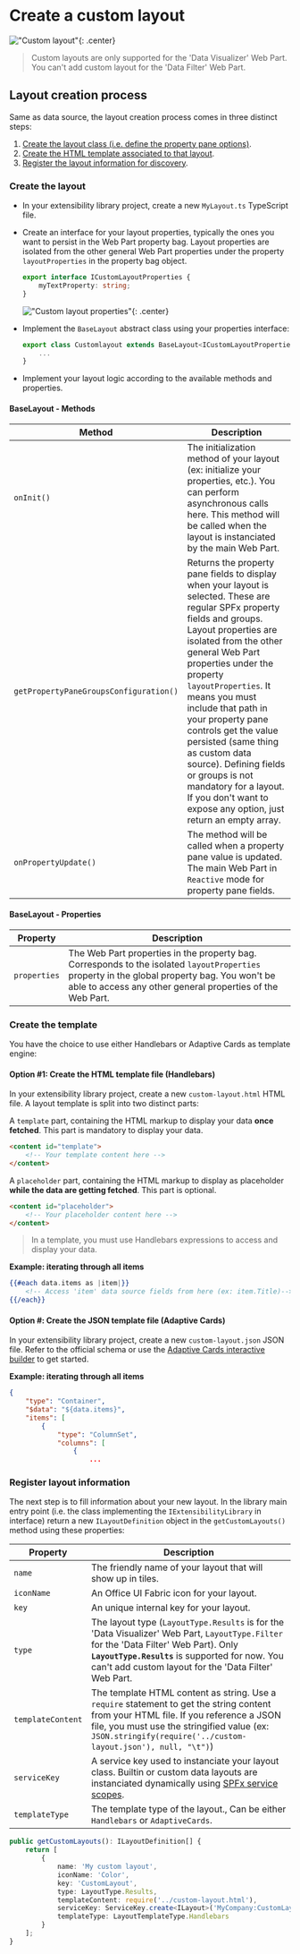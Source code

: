 # Create a custom layout

!["Custom layout"](../assets/extensibility/layout/custom_layout.png){: .center}

> Custom layouts are only supported for the 'Data Visualizer' Web Part. You can't add custom layout for the 'Data Filter' Web Part.

## Layout creation process

Same as data source, the layout creation process comes in three distinct steps:

1. [Create the layout class (i.e. define the property pane options)](#create-the-layout).
2. [Create the HTML template associated to that layout](#create-the-html-template-file).
2. [Register the layout information for discovery](#register-layout-information).

### Create the layout

* In your extensibility library project, create a new `MyLayout.ts` TypeScript file.
* Create an interface for your layout properties, typically the ones you want to persist in the Web Part property bag. Layout properties are isolated from the other general Web Part properties under the property `layoutProperties` in the property bag object.
    ```typescript
    export interface ICustomLayoutProperties {
        myTextProperty: string;
    }
    ```

    !["Custom layout properties"](../assets/extensibility/layout/layout_properties.png){: .center}

* Implement the `BaseLayout` abstract class using your properties interface:
    ```typescript
    export class Customlayout extends BaseLayout<ICustomLayoutProperties> {
        ...
    }
    ```

* Implement your layout logic according to the available methods and properties.

#### BaseLayout - Methods

| Method | Description |
| --------- | ---------- |
| `onInit()`| The initialization method of your layout (ex: initialize your properties, etc.). You can perform asynchronous calls here. This method will be called when the layout is instanciated by the main Web Part.
| `getPropertyPaneGroupsConfiguration()` | Returns the property pane fields to display when your layout is selected. These are regular SPFx property fields and groups. Layout properties are isolated from the other general Web Part properties under the property `layoutProperties`. It means you must include that path in your property pane controls get the value persisted (same thing as custom data source). Defining fields or groups is not mandatory for a layout. If you don't want to expose any option, just return an empty array.
| `onPropertyUpdate()` | The method will be called when a property pane value is updated. The main Web Part in `Reactive` mode for property pane fields.

#### BaseLayout - Properties

| Property | Description |
| --------- | ---------- |
| `properties`    | The Web Part properties in the property bag. Corresponds to the isolated `layoutProperties` property in the global property bag. You won't be able to access any other general properties of the Web Part.

### Create the template

You have the choice to use either Handlebars or Adaptive Cards as template engine:

#### Option #1: Create the HTML template file (Handlebars)

In your extensibility library project, create a new `custom-layout.html` HTML file. A layout template is split into two distinct parts:

A `template` part, containing the HTML markup to display your data **once fetched**. This part is mandatory to display your data.

```html
<content id="template">
    <!-- Your template content here -->
</content>
```

A `placeholder` part, containing the HTML markup to display as placeholder **while the data are getting fetched**. This part is optional.

```html
<content id="placeholder">
    <!-- Your placeholder content here -->
</content>
```

> In a template, you must use Handlebars expressions to access and display your data.

**Example: iterating through all items**

```handlebars
{{#each data.items as |item|}}
    <!-- Access 'item' data source fields from here (ex: item.Title)-->
{{/each}}
```

#### Option #: Create the JSON template file (Adaptive Cards)

In your extensibility library project, create a new `custom-layout.json` JSON file. Refer to the official schema or use the [Adaptive Cards interactive builder](https://www.adaptivecards.io/designer/) to get started.

**Example: iterating through all items**

```json
{
    "type": "Container",
    "$data": "${data.items}", 
    "items": [
        {
            "type": "ColumnSet",
            "columns": [
                {
                    ...
```

### Register layout information

The next step is to fill information about your new layout. In the library main entry point (i.e. the class implementing the `IExtensibilityLibrary` in interface) return a new `ILayoutDefinition` object in the `getCustomLayouts()` method using these properties: 

| Property | Description |
| --------- | ---------- |
| `name` | The friendly name of your layout that will show up in tiles.
| `iconName` | An Office UI Fabric icon for your layout.
| `key` | An unique internal key for your layout.
| `type` | The layout type (`LayoutType.Results` is for the 'Data Visualizer' Web Part, `LayoutType.Filter` for the 'Data Filter' Web Part). Only **`LayoutType.Results`** is supported for now. You can't add custom layout for the 'Data Filter' Web Part.
| `templateContent` | The template HTML content as string. Use a `require` statement to get the string content from your HTML file. If you reference a JSON file, you must use the stringified value (ex: `JSON.stringify(require('../custom-layout.json'), null, "\t")`)
| `serviceKey` | A service key used to instanciate your layout class. Builtin or custom data layouts are instanciated dynamically using [SPFx service scopes](https://docs.microsoft.com/en-us/javascript/api/sp-core-library/servicescope?view=sp-typescript-latest).
| `templateType` | The template type of the layout., Can be either `Handlebars` or `AdaptiveCards`.

```typescript
public getCustomLayouts(): ILayoutDefinition[] {
    return [
        {
            name: 'My custom layout',
            iconName: 'Color',
            key: 'CustomLayout',
            type: LayoutType.Results,
            templateContent: require('../custom-layout.html'),
            serviceKey: ServiceKey.create<ILayout>('MyCompany:CustomLayout', Customlayout),
            templateType: LayoutTemplateType.Handlebars
        }
    ];
}
```